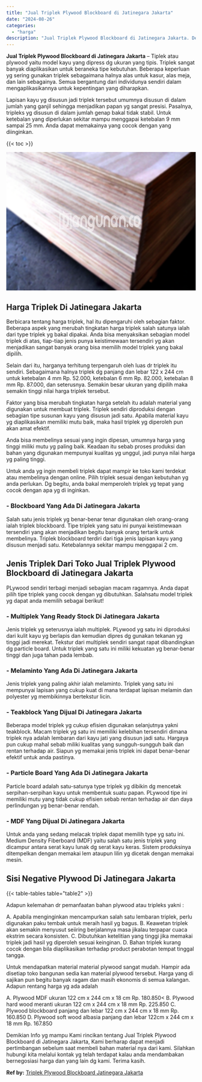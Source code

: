 ```yaml
---
title: "Jual Triplek Plywood Blockboard di Jatinegara Jakarta"
date: "2024-08-26"
categories: 
  - "harga"
description: "Jual Triplek Plywood Blockboard di Jatinegara Jakarta. Demikian Info yg mampu Kami rincikan tentang Jual Triplek Plywood Blockboard di Jatinegara Jakarta, Ka..."
---
```


**Jual Triplek Plywood Blockboard di Jatinegara Jakarta** – Tiplek atau plywood yaitu model kayu yang dipress dg ukuran yang tipis. Triplek sangat banyak diaplikasikan untuk beraneka tipe kebutuhan. Beberapa keperluan yg sering gunakan triplek sebagaimana halnya alas untuk kasur, alas meja, dan lain sebagainya. Semua bergantung dari individunya sendiri dalam mengaplikasikannya untuk kepentingan yang diharapkan.

Lapisan kayu yg disusun jadi triplek tersebut umumnya disusun di dalam jumlah yang ganjil sehingga menjadikan papan yg sangat presisi. Pasalnya, tripleks yg disusun di dalam jumlah genap bakal tidak stabil. Untuk ketebalan yang diperlukan sekitar mampu menggapai ketebalan 9 mm sampai 25 mm. Anda dapat memakainya yang cocok dengan yang diinginkan.

{{< toc >}}

![Jual Triplek Plywood Blockboard di Jatinegara Jakarta](/images/jual-triplek-murah-44.png)

## Harga Triplek Di Jatinegara Jakarta

Berbicara tentang harga triplek, hal itu dipengaruhi oleh sebagian faktor. Beberapa aspek yang merubah tingkatan harga triplek salah satunya ialah dari type triplek yg bakal dipakai. Anda bisa menyaksikan sebagian model triplek di atas, tiap-tiap jenis punya keistimewaan tersendiri yg akan menjadikan sangat banyak orang bisa memilih model triplek yang bakal dipilih.

Selain dari itu, harganya terhitung terpengaruh oleh luas dr triplek itu sendiri. Sebagaimana halnya triplek dg panjang dan lebar 122 x 244 cm untuk ketebalan 4 mm Rp. 52.000, ketebalan 6 mm Rp. 82.000, ketebalan 8 mm Rp. 87.000, dan seterusnya. Semakin besar ukuran yang dipilih maka semakin tinggi nilai harga triplek tersebut.

Faktor yang bisa merubah tingkatan harga setelah itu adalah material yang digunakan untuk membuat triplek. Triplek sendiri diproduksi dengan sebagian tipe susunan kayu yang disusun jadi satu. Apabila material kayu yg diaplikasikan memiliki mutu baik, maka hasil triplek yg diperoleh pun akan amat efektif.

Anda bisa membelinya sesuai yang ingin dipesan, umumnya harga yang tinggi miliki mutu yg paling baik. Keadaan itu sebab proses produksi dan bahan yang digunakan mempunyai kualitas yg unggul, jadi punya nilai harga yg paling tinggi.

Untuk anda yg ingin membeli triplek dapat mampir ke toko kami terdekat atau membelinya dengan online. Pilih triplek sesuai dengan kebutuhan yg anda perlukan. Dg begitu, anda bakal memperoleh triplek yg tepat yang cocok dengan apa yg di inginkan.

### \- Blockboard Yang Ada Di Jatinegara Jakarta

Salah satu jenis triplek yg benar-benar tenar digunakan oleh orang-orang ialah triplek blockboard. Tipe triplek yang satu ini punyai keistimewaan tersendiri yang akan menjadikan begitu banyak orang tertarik untuk membelinya. Triplek blockboard terdiri dari tiga jenis lapisan kayu yang disusun menjadi satu. Ketebalannya sekitar mampu menggapai 2 cm.

## Jenis Triplek Dari Toko Jual Triplek Plywood Blockboard di Jatinegara Jakarta

PLywood sendiri terbagi menjadi sebagian macam ragamnya. Anda dapat pilih tipe triplek yang cocok dengan yg dibutuhkan. Salahsatu model triplek yg dapat anda memilih sebagai berikut!

### \- Multiplek Yang Ready Stock Di Jatinegara Jakarta

Jenis triplek yg seterusnya ialah multiplek. PLywood yg satu ini diproduksi dari kulit kayu yg berlapis dan kemudian dipres dg gunakan tekanan yg tinggi jadi merekat. Tekstur dari multiplek sendiri sangat rapat dibandingkan dg particle board. Untuk triplek yang satu ini miliki kekuatan yg benar-benar tinggi dan juga tahan pada lembab.

### \- Melaminto Yang Ada Di Jatinegara Jakarta

Jenis triplek yang paling akhir ialah melaminto. Triplek yang satu ini mempunyai lapisan yang cukup kuat di mana terdapat lapisan melamin dan polyester yg membikinnya bertekstur licin.

### \- Teakblock Yang Dijual Di Jatinegara Jakarta

Beberapa model triplek yg cukup efisien digunakan selanjutnya yakni teakblock. Macam triplek yg satu ini memiliki kelebihan tersendiri dimana triplek nya adalah lembaran dari kayu jati yang disusun jadi satu. Hargaya pun cukup mahal sebab miliki kualitas yang sungguh-sungguh baik dan rentan terhadap air. Siapun yg memakai jenis triplek ini dapat benar-benar efektif untuk anda pastinya.

### \- Particle Board Yang Ada Di Jatinegara Jakarta

Particle board adalah satu-satunya type triplek yg dibikin dg mencetak serpihan-serpihan kayu untuk membentuk suatu papan. PLywood tipe ini memiliki mutu yang tidak cukup efisien sebab rentan terhadap air dan daya perlindungan yg benar-benar rendah.

### \- MDF Yang Dijual Di Jatinegara Jakarta

Untuk anda yang sedang melacak triplek dapat memilih type yg satu ini. Medium Density Fiberboard (MDF) yaitu salah satu jenis triplek yang dicampur antara serat kayu lunak dg serat kayu keras. Sistem produksinya ditempelkan dengan memakai lem ataupun lilin yg dicetak dengan memakai mesin.

## Sisi Negative Plywood Di Jatinegara Jakarta

{{< table-tables table="table2" >}}

Adapun kelemahan dr pemanfaatan bahan plywood atau tripleks yakni :

A. Apabila menginginkan mencampurkan salah satu lembaran triplek, perlu digunakan paku tembak untuk meraih hasil yg bagus. B. Keawetan triplek akan semakin menyusut seiiring berjalannya masa jikalau terpapar cuaca ekstrim secara konsisten. C. Dibutuhkan ketelitian yang tinggi jika memakai triplek jadi hasil yg diperoleh sesuai keinginan. D. Bahan triplek kurang cocok dengan bila diaplikasikan terhadap product perabotan tempat tinggal tangga.

Untuk mendapatkan material material plywood sangat mudah. Hampir ada disetiap toko bangunan sedia kan material plywood tersebut. Harga yang di sajikan pun begitu banyak ragam dan masih ekonomis di semua kalangan. Adapun rentang harga yg ada adalah

A. Plywood MDF ukuran 122 cm x 244 cm x 18 cm Rp. 180.850< B. Plywood hard wood meranti ukuran 122 cm x 244 cm x 18 mm Rp. 225.850 C. Plywood blockboard panjang dan lebar 122 cm x 244 cm x 18 mm Rp. 160.850 D. Plywood soft wood albasia panjang dan lebar 122cm x 244 cm x 18 mm Rp. 167.850

Demikian Info yg mampu Kami rincikan tentang Jual Triplek Plywood Blockboard di Jatinegara Jakarta, Kami berharap dapat menjadi pertimbangan sebelum saat membeli bahan material nya dari kami. Silahkan hubungi kita melalui kontak yg telah terdapat kalau anda mendambakan bernegosiasi harga dan yang lain dg kami. Terima kasih.

**Ref by:** [Triplek Plywood Blockboard Jatinegara Jakarta](https://id.wikipedia.org/wiki/Triplek)
